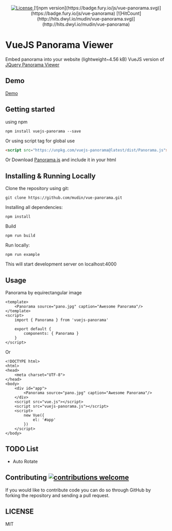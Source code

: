 <p align="center">
  <a href="https://github.com/mudin/vue-panorama/blob/master/LICENSE">
    <img src="https://img.shields.io/github/license/mudin/vue-panorama.svg" alt="License">
  </a>
  [![npm version](https://badge.fury.io/js/vue-panorama.svg)](https://badge.fury.io/js/vue-panorama)
  [![HitCount](http://hits.dwyl.io/mudin/vue-panorama.svg)](http://hits.dwyl.io/mudin/vue-panorama)
</p>

# VueJS Panorama Viewer
Embed panorama into your website
(lightweight~4.56 kB)
VueJS version of [JQuery Panorama Viewer](https://github.com/peachananr/panorama_viewer)

## Demo
[Demo](https://mudin.github.io/vue-panorama/)

## Getting started
using npm
```
npm install vuejs-panorama --save
```
Or using script tag for global use
```html
<script src="https://unpkg.com/vuejs-panorama@latest/dist/Panorama.js"></script>
```

Or Download <a href="https://unpkg.com/vuejs-panorama@latest/dist/Panorama.js">Panorama.js</a> and include it in your html

## Installing & Running Locally

Clone the repository using git:
```
git clone https://github.com/mudin/vue-panorama.git 
```
Installing all dependencies:
```
npm install 
```
Build
```
npm run build 
```
Run locally:
```
npm run example 
```
This will start development server on localhost:4000

## Usage

Panorama by equirectangular image
```vue
<template>
    <Panorama source="pano.jpg" caption="Awesome Panorama"/>
</template>
<script>
    import { Panorama } from 'vuejs-panorama'

    export default {
        components: { Panorama }
    }
</script>
```
Or
```vue
<!DOCTYPE html>
<html>
<head>
    <meta charset="UTF-8">
</head>
<body>
    <div id="app">
        <Panorama source="pano.jpg" caption="Awesome Panorama"/>
    </div>
    <script src="vue.js"></script>
    <script src="vuejs-panorama.js"></script>
    <script>
        new Vue({
            el: '#app'
        })
    </script>
</body>
```

## TODO List
* Auto Rotate

## Contributing [![contributions welcome](https://img.shields.io/badge/contributions-welcome-brightgreen.svg?style=flat)](https://github.com/mudin/vue-panorama/issues)

If you would like to contribute code you can do so through GitHub by forking the repository and sending a pull request.

## LICENSE
MIT
